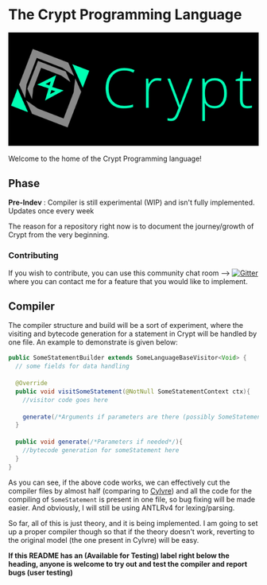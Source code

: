 # The Crypt Programming Language

<img src="https://github.com/Crypt-Language/Crypt/blob/main/Logo/PNG/CryptLogoLarge_Dark.png" width="1000px" height="auto">

Welcome to the home of the Crypt Programming language!

## Phase
**Pre-Indev** : Compiler is still experimental (WIP) and isn't fully implemented. Updates once every week 

The reason for a repository right now is to document the journey/growth of Crypt from the very beginning.

### Contributing
If you wish to contribute, you can use this community chat room -->  [![Gitter](https://badges.gitter.im/Crypt-Language/community.svg)](https://gitter.im/Crypt-Language/community?utm_source=badge&utm_medium=badge&utm_campaign=pr-badge)  where you can contact me for a feature that you would like to implement.

## Compiler

The compiler structure and build will be a sort of experiment, where the visiting and bytecode generation for a statement in Crypt will be handled by one file. An example to demonstrate is given below:

```java
public SomeStatementBuilder extends SomeLanguageBaseVisitor<Void> {
  // some fields for data handling

  @Override
  public void visitSomeStatement(@NotNull SomeStatementContext ctx){
    //visitor code goes here
    
    generate(/*Arguments if parameters are there (possibly SomeStatementContext)*/);
  }
  
  public void generate(/*Parameters if needed*/){
    //bytecode generation for someStatement here
  }
}
```

As you can see, if the above code works, we can effectively cut the compiler files by almost half (comparing to [Cylvre](https://github.com/Cylvre-Language/Cylvre)) and all the code for the compiling of `SomeStatement` is present in one file, so bug fixing will be made easier. And obviously, I will still be using ANTLRv4 for lexing/parsing. 

So far, all of this is just theory, and it is being implemented. I am going to set up a proper compiler though so that if the theory doesn't work, reverting to the original model (the one present in Cylvre) will be easy.

**If this README has an (Available for Testing) label right below the heading, anyone is welcome to try out and test the compiler and report bugs (user testing)**
